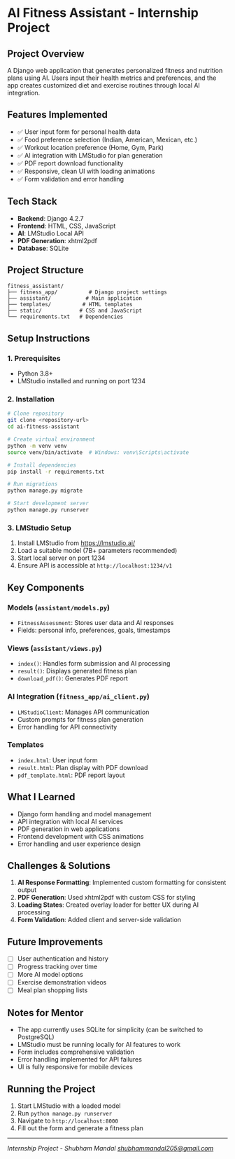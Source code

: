 # AI Fitness Assistant - Internship Project

## Project Overview
A Django web application that generates personalized fitness and nutrition plans using AI. Users input their health metrics and preferences, and the app creates customized diet and exercise routines through local AI integration.

## Features Implemented
- ✅ User input form for personal health data
- ✅ Food preference selection (Indian, American, Mexican, etc.)
- ✅ Workout location preference (Home, Gym, Park)
- ✅ AI integration with LMStudio for plan generation
- ✅ PDF report download functionality
- ✅ Responsive, clean UI with loading animations
- ✅ Form validation and error handling

## Tech Stack
- **Backend**: Django 4.2.7
- **Frontend**: HTML, CSS, JavaScript
- **AI**: LMStudio Local API
- **PDF Generation**: xhtml2pdf
- **Database**: SQLite

## Project Structure
```
fitness_assistant/
├── fitness_app/          # Django project settings
├── assistant/           # Main application
├── templates/          # HTML templates
├── static/            # CSS and JavaScript
└── requirements.txt   # Dependencies
```

## Setup Instructions

### 1. Prerequisites
- Python 3.8+
- LMStudio installed and running on port 1234

### 2. Installation
```bash
# Clone repository
git clone <repository-url>
cd ai-fitness-assistant

# Create virtual environment
python -m venv venv
source venv/bin/activate  # Windows: venv\Scripts\activate

# Install dependencies
pip install -r requirements.txt

# Run migrations
python manage.py migrate

# Start development server
python manage.py runserver
```

### 3. LMStudio Setup
1. Install LMStudio from https://lmstudio.ai/
2. Load a suitable model (7B+ parameters recommended)
3. Start local server on port 1234
4. Ensure API is accessible at `http://localhost:1234/v1`

## Key Components

### Models (`assistant/models.py`)
- `FitnessAssessment`: Stores user data and AI responses
- Fields: personal info, preferences, goals, timestamps

### Views (`assistant/views.py`)
- `index()`: Handles form submission and AI processing
- `result()`: Displays generated fitness plan
- `download_pdf()`: Generates PDF report

### AI Integration (`fitness_app/ai_client.py`)
- `LMStudioClient`: Manages API communication
- Custom prompts for fitness plan generation
- Error handling for API connectivity

### Templates
- `index.html`: User input form
- `result.html`: Plan display with PDF download
- `pdf_template.html`: PDF report layout

## What I Learned
- Django form handling and model management
- API integration with local AI services
- PDF generation in web applications
- Frontend development with CSS animations
- Error handling and user experience design

## Challenges & Solutions
1. **AI Response Formatting**: Implemented custom formatting for consistent output
2. **PDF Generation**: Used xhtml2pdf with custom CSS for styling
3. **Loading States**: Created overlay loader for better UX during AI processing
4. **Form Validation**: Added client and server-side validation

## Future Improvements
- [ ] User authentication and history
- [ ] Progress tracking over time
- [ ] More AI model options
- [ ] Exercise demonstration videos
- [ ] Meal plan shopping lists

## Notes for Mentor
- The app currently uses SQLite for simplicity (can be switched to PostgreSQL)
- LMStudio must be running locally for AI features to work
- Form includes comprehensive validation
- Error handling implemented for API failures
- UI is fully responsive for mobile devices

## Running the Project
1. Start LMStudio with a loaded model
2. Run `python manage.py runserver`
3. Navigate to `http://localhost:8000`
4. Fill out the form and generate a fitness plan

---
*Internship Project - Shubham Mandal*
*shubhammandal205@gmail.com*
